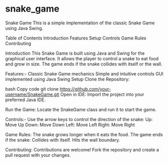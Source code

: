 # snake_game
Snake Game
  This is a simple implementation of the classic Snake Game using Java Swing.

Table of Contents
  Introduction
  Features
  Setup
  Controls
  Game Rules
  Contributing

Introduction
  This Snake Game is built using Java and Swing for the graphical user interface. It allows the player to control a snake to eat food and grow in size. The game ends if the snake collides with itself or the wall.


Features:-
  Classic Snake Game mechanics
  Simple and intuitive controls
  GUI implemented using Java Swing
  Setup
  Clone the Repository:

bash
Copy code
  git clone https://github.com/your-username/SnakeGame.git
Open in IDE:
Import the project into your preferred Java IDE.

Run the Game:
Locate the SnakeGame class and run it to start the game.

Controls:-
  Use the arrow keys to control the direction of the snake:
  Up: Move Up
  Down: Move Down
  Left: Move Left
  Right: Move Right

Game Rules:
  The snake grows longer when it eats the food.
  The game ends if the snake:
  Collides with itself.
  Hits the wall boundary.

Contributing: 
  Contributions are welcome! Fork the repository and create a pull request with your changes.
